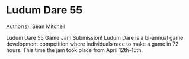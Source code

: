 # Ludum Dare 55
Author(s): Sean Mitchell

Ludum Dare 55 Game Jam Submission!
Ludum Dare is a bi-annual game development competition where individuals race to make a game in 72 hours. This time the jam took place from April 12th-15th.
